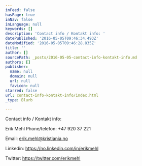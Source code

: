 ```yaml
---
inFeed: false
hasPage: true
inNav: false
inLanguage: null
keywords: []
description: 'Contact info / Kontakt info: '
datePublished: '2016-05-05T09:46:34.493Z'
dateModified: '2016-05-05T09:46:28.835Z'
title: ''
author: []
sourcePath: _posts/2016-05-05-contact-info-kontakt-info.md
authors: []
publisher:
  name: null
  domain: null
  url: null
  favicon: null
starred: false
url: contact-info-kontakt-info/index.html
_type: Blurb

---
```

Contact info / Kontakt info: 

Erik Mehl Phone/telefon: +47 920 37 221 

Email: erik.mehl@kristiania.no

Linkedin: https://no.linkedin.com/in/erikmehl

Twitter: https://twitter.com/erikmehl